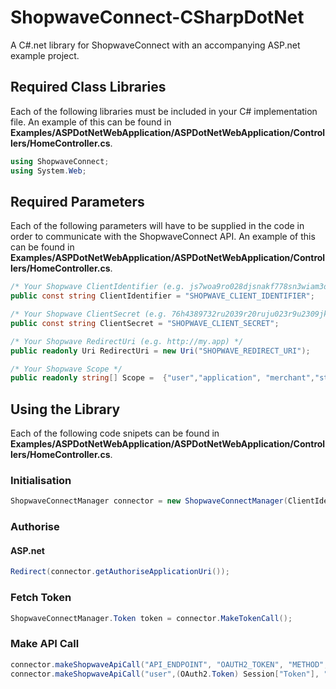ShopwaveConnect-CSharpDotNet
============================

<p>A C#.net library for ShopwaveConnect with an accompanying ASP.net example project.</p>

<h2>Required Class Libraries</h2>

<p>Each of the following libraries must be included in your C# implementation file. An example of this can be found in <strong>Examples/ASPDotNetWebApplication/ASPDotNetWebApplication/Controllers/HomeController.cs</strong>.</p>

```C#
using ShopwaveConnect;
using System.Web;
```

<h2>Required Parameters</h2>

<p>Each of the following parameters will have to be supplied in the code in order to communicate with the ShopwaveConnect API. An example of this can be found in <strong>Examples/ASPDotNetWebApplication/ASPDotNetWebApplication/Controllers/HomeController.cs</strong>.</p>

```C#
/* Your Shopwave ClientIdentifier (e.g. js7woa9ro028djsnakf778sn3wiam3ond274knao) */
public const string ClientIdentifier = "SHOPWAVE_CLIENT_IDENTIFIER";

/* Your Shopwave ClientSecret (e.g. 76h4389732ru2039r20ruju023r9u2309jk8sna0) */
public const string ClientSecret = "SHOPWAVE_CLIENT_SECRET";

/* Your Shopwave RedirectUri (e.g. http://my.app) */
public readonly Uri RedirectUri = new Uri("SHOPWAVE_REDIRECT_URI");

/* Your Shopwave Scope */
public readonly string[] Scope =  {"user","application", "merchant","store", "product", "category", "basket", "promotion", "log", "supplierStore", "supplier", "invoice", "stock"};

```
<h2>Using the Library</h2>

<p>Each of the following code snipets can be found in <strong>Examples/ASPDotNetWebApplication/ASPDotNetWebApplication/Controllers/HomeController.cs</strong>.

<h3>Initialisation</h3>

```C#
ShopwaveConnectManager connector = new ShopwaveConnectManager(ClientIdentifier, ClientSecret, RedirectUri, Scope);
```

<h3>Authorise</h3>

<h4>ASP.net</h4>

```C#
Redirect(connector.getAuthoriseApplicationUri());
```

<h3>Fetch Token</h3>

```C#
ShopwaveConnectManager.Token token = connector.MakeTokenCall();
```

<h3>Make API Call</h3>

```C#
connector.makeShopwaveApiCall("API_ENDPOINT", "OAUTH2_TOKEN", "METHOD", "HEADERS_DICTIONARY", "POST_BODY_JSON")
connector.makeShopwaveApiCall("user",(OAuth2.Token) Session["Token"], "GET", headers, null);
```
